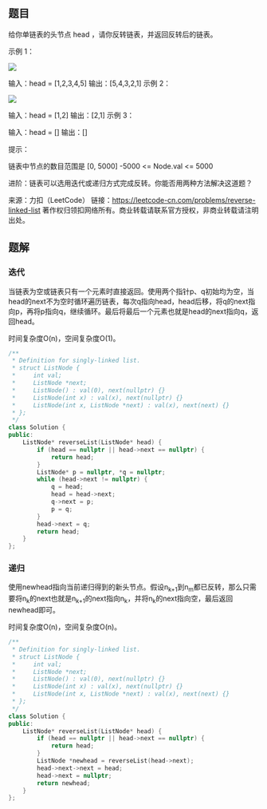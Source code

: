 ## 题目

给你单链表的头节点 head ，请你反转链表，并返回反转后的链表。

示例 1：

![](https://assets.leetcode.com/uploads/2021/02/19/rev1ex1.jpg)

输入：head = [1,2,3,4,5]
输出：[5,4,3,2,1]
示例 2：

![](https://assets.leetcode.com/uploads/2021/02/19/rev1ex2.jpg)


输入：head = [1,2]
输出：[2,1]
示例 3：

输入：head = []
输出：[]


提示：

链表中节点的数目范围是 [0, 5000]
-5000 <= Node.val <= 5000


进阶：链表可以选用迭代或递归方式完成反转。你能否用两种方法解决这道题？

来源：力扣（LeetCode）
链接：https://leetcode-cn.com/problems/reverse-linked-list
著作权归领扣网络所有。商业转载请联系官方授权，非商业转载请注明出处。

## 题解

### 迭代

当链表为空或链表只有一个元素时直接返回。使用两个指针p、q初始均为空，当head的next不为空时循环遍历链表，每次q指向head，head后移，将q的next指向p，再将p指向q，继续循环。最后将最后一个元素也就是head的next指向q，返回head。

时间复杂度O(n)，空间复杂度O(1)。

```c++
/**
 * Definition for singly-linked list.
 * struct ListNode {
 *     int val;
 *     ListNode *next;
 *     ListNode() : val(0), next(nullptr) {}
 *     ListNode(int x) : val(x), next(nullptr) {}
 *     ListNode(int x, ListNode *next) : val(x), next(next) {}
 * };
 */
class Solution {
public:
    ListNode* reverseList(ListNode* head) {
        if (head == nullptr || head->next == nullptr) {
            return head;
        }
        ListNode* p = nullptr, *q = nullptr;
        while (head->next != nullptr) {
            q = head;
            head = head->next;
            q->next = p;
            p = q;
        }
        head->next = q;
        return head;
    }
};
```

### 递归

使用newhead指向当前递归得到的新头节点。假设n<sub>k+1</sub>到n<sub>m</sub>都已反转，那么只需要将n<sub>k</sub>的next也就是n<sub>k+1</sub>的next指向n<sub>k</sub>，并将n<sub>k</sub>的next指向空，最后返回newhead即可。

时间复杂度O(n)，空间复杂度O(n)。

```c++
/**
 * Definition for singly-linked list.
 * struct ListNode {
 *     int val;
 *     ListNode *next;
 *     ListNode() : val(0), next(nullptr) {}
 *     ListNode(int x) : val(x), next(nullptr) {}
 *     ListNode(int x, ListNode *next) : val(x), next(next) {}
 * };
 */
class Solution {
public:
    ListNode* reverseList(ListNode* head) {
        if (head == nullptr || head->next == nullptr) {
            return head;
        }
        ListNode *newhead = reverseList(head->next);
        head->next->next = head;
        head->next = nullptr;
        return newhead;
    }
};
```

